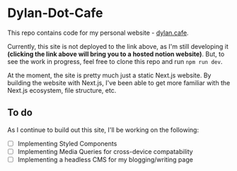 # Dylan-Dot-Cafe
This repo contains code for my personal website - [dylan.cafe](https://dylan.cafe).

Currently, this site is not deployed to the link above, as I'm still developing it __(clicking the link above will bring you to a hosted notion website)__. But, to see the work in progress, feel free to clone this repo and run `npm run dev`.

At the moment, the site is pretty much just a static Next.js website. By building the website with Next.js, I've been able to get more familiar with the Next.js ecosystem, file structure, etc.

## To do
As I continue to build out this site, I'll be working on the following:
- [ ] Implementing Styled Components
- [ ] Implementing Media Queries for cross-device compatability
- [ ] Implementing a headless CMS for my blogging/writing page